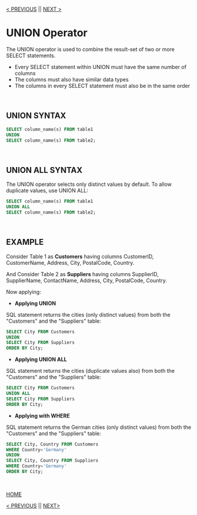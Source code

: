 [< PREVIOUS](cartesianjoin.md) || [NEXT >](groupby.md)

# UNION Operator

The UNION operator is used to combine the result-set of two or more SELECT statements.

+ Every SELECT statement within UNION must have the same number of columns
+ The columns must also have similar data types
+ The columns in every SELECT statement must also be in the same order

</br>

## UNION SYNTAX

```sql
SELECT column_name(s) FROM table1
UNION
SELECT column_name(s) FROM table2;
```

<br/>

## UNION ALL SYNTAX

The UNION operator selects only distinct values by default. To allow duplicate values, use UNION ALL:

```sql
SELECT column_name(s) FROM table1
UNION ALL
SELECT column_name(s) FROM table2;
```

</br>

## EXAMPLE

Consider Table 1 as **Customers** having columns CustomerID, CustomerName, Address, City, PostalCode, Country.

And Consider Table 2 as **Suppliers**  having columns SupplierID, SupplierName, ContactName, Address, City, PostalCode, Country.

Now applying:

+ **Applying UNION**

SQL statement returns the cities (only distinct values) from both the "Customers" and the "Suppliers" table:

```sql
SELECT City FROM Customers
UNION
SELECT City FROM Suppliers
ORDER BY City;
```

+ **Applying UNION ALL**

SQL statement returns the cities (duplicate values also) from both the "Customers" and the "Suppliers" table:

```sql
SELECT City FROM Customers
UNION ALL
SELECT City FROM Suppliers
ORDER BY City;
```

+ **Applying with WHERE**

SQL statement returns the German cities (only distinct values) from both the "Customers" and the "Suppliers" table:

```sql
SELECT City, Country FROM Customers
WHERE Country='Germany'
UNION
SELECT City, Country FROM Suppliers
WHERE Country='Germany'
ORDER BY City;
```

</br>

[HOME](README.md)

[< PREVIOUS](selfjoin.md) || [NEXT>](groupby.md)
